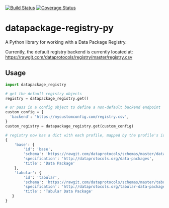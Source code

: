 [![Build Status](https://travis-ci.org/okfn/datapackage-registry-py.svg)](https://travis-ci.org/okfn/datapackage-registry-py) [![Coverage Status](https://coveralls.io/repos/okfn/datapackage-registry-py/badge.svg?branch=master&service=github)](https://coveralls.io/github/okfn/datapackage-registry-py?branch=master)

# datapackage-registry-py
A Python library for working with a Data Package Registry.

Currently, the default registry backend is currently located at:
https://rawgit.com/dataprotocols/registry/master/registry.csv


## Usage

```python
import datapackage_registry

# get the default registry objects
registry = datapackage_registry.get()

# or pass in a config object to define a non-default backend endpoint
custom_config = {
  'backend': 'https://mycustomconfig.com/registry.csv',
}
custom_registry = datapackage_registry.get(custom_config)

# registry now has a dict with each profile, mapped by the profile's id, e.g.:
{
    'base': {
        'id': 'base',
        'schema': 'https://rawgit.com/dataprotocols/schemas/master/data-package.json',
        'specification': 'http://dataprotocols.org/data-packages',
        'title': 'Data Package'
    },
    'tabular': {
        'id': 'tabular',
        'schema': 'https://rawgit.com/dataprotocols/schemas/master/tabular-data-package.json',
        'specification': 'http://dataprotocols.org/tabular-data-package/',
        'title': 'Tabular Data Package'
   }
}
```
